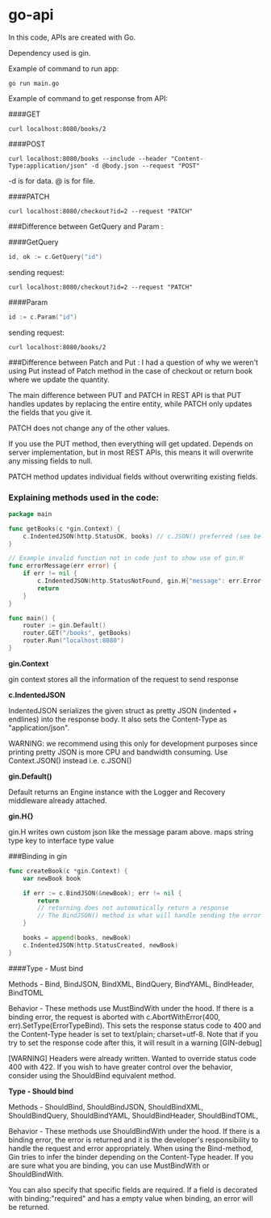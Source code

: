 # go-api
In this code, APIs are created with Go. 

Dependency used is gin. 

Example of command to run app:

```
go run main.go 
```

Example of command to get response from API:

####GET 
```shell
curl localhost:8080/books/2
```

####POST
```shell
curl localhost:8080/books --include --header "Content-Type:application/json" -d @body.json --request "POST"
```
-d is for data. @ is for file. 

####PATCH
```shell
curl localhost:8080/checkout?id=2 --request "PATCH"
```

###Difference between GetQuery and Param :

####GetQuery
```go
id, ok := c.GetQuery("id")
```
sending request:
```shell
curl localhost:8080/checkout?id=2 --request "PATCH"
```
####Param
```go
id := c.Param("id")
```
sending request:
```shell
curl localhost:8080/books/2
```

###Difference between Patch and Put :
I had a question of why we weren't using Put instead of Patch method in the case of checkout or return book where we 
update the quantity.

The main difference between PUT and PATCH in REST API is that PUT handles updates by replacing the entire entity, while PATCH only updates the fields that you give it.

PATCH does not change any of the other values.

If you use the PUT method, then everything will get updated. Depends on server implementation, but in most REST APIs, this means it will overwrite any missing fields to null.

PATCH method updates individual fields without overwriting existing fields.


### Explaining methods used in the code:
```go
package main 

func getBooks(c *gin.Context) {
	c.IndentedJSON(http.StatusOK, books) // c.JSON() preferred (see below)
}

// Example invalid function not in code just to show use of gin.H
func errorMessage(err error) {
	if err != nil {
		c.IndentedJSON(http.StatusNotFound, gin.H{"message": err.Error()})
		return
	}
}

func main() {
    router := gin.Default()
    router.GET("/books", getBooks)
    router.Run("localhost:8080")
}
```

**gin.Context**  

gin context stores all the information of the request to send response

**c.IndentedJSON** 

IndentedJSON serializes the given struct as pretty JSON (indented + endlines) into the response body. It also sets the Content-Type as "application/json". 

WARNING: we recommend using this only for development purposes since printing pretty JSON is more CPU and bandwidth consuming. Use Context.JSON() instead i.e. c.JSON()

**gin.Default()** 

Default returns an Engine instance with the Logger and Recovery middleware already attached.

**gin.H{}**

gin.H writes own custom json like the message param above. maps string type key to interface type value

###Binding in gin

```go
func createBook(c *gin.Context) {
	var newBook book

	if err := c.BindJSON(&newBook); err != nil {
		return
		// returning does not automatically return a response
		// The BindJSON() method is what will handle sending the error response
	}

	books = append(books, newBook)
	c.IndentedJSON(http.StatusCreated, newBook)
}
```

####Type - Must bind

Methods - Bind, BindJSON, BindXML, BindQuery, BindYAML, BindHeader, BindTOML

Behavior - These methods use MustBindWith under the hood. If there is a binding error, the request is aborted with c.AbortWithError(400, err).SetType(ErrorTypeBind). This sets the response status code to 400 and the Content-Type header is set to text/plain; charset=utf-8. Note that if you try to set the response code after this, it will result in a warning [GIN-debug] 

[WARNING] Headers were already written. Wanted to override status code 400 with 422. If you wish to have greater control over the behavior, consider using the ShouldBind equivalent method.

**Type - Should bind**

Methods - ShouldBind, ShouldBindJSON, ShouldBindXML, ShouldBindQuery, ShouldBindYAML, ShouldBindHeader, ShouldBindTOML,

Behavior - These methods use ShouldBindWith under the hood. If there is a binding error, the error is returned and it is the developer's responsibility to handle the request and error appropriately.
When using the Bind-method, Gin tries to infer the binder depending on the Content-Type header. If you are sure what you are binding, you can use MustBindWith or ShouldBindWith.

You can also specify that specific fields are required. If a field is decorated with binding:"required" and has a empty value when binding, an error will be returned.
